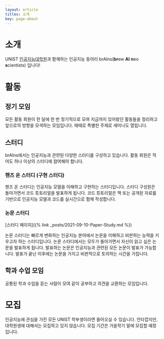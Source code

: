 ```yaml
---
layout: article
titles: 소개
key: page-about
---
```


# 소개

UNIST [인공지능대학원](https://aigs.unist.ac.kr/web/index.php)과 함께하는 인공지능 동아리 brAIns(**br**ew **AI** **n**eo **s**cientists) 입니다!

# 활동

## 정기 모임

모든 활동 회원이 한 달에 한 번 정기적으로 모여 지금까지 있어왔던 활동들을 정리하고 앞으로의 방향을 모색하는 모임입니다.
때때로 특별한 주제로 세미나도 열립니다.

## 스터디

brAIns에서는 인공지능과 관련된 다양한 스터디를 구성하고 있습니다.
활동 회원은 적어도 하나 이상의 스터디에 참여해야 합니다.

### 핸즈 온 스터디 (구현 스터디)

핸즈 온 스터디는 인공지능 모델을 이해하고 구현하는 스터디입니다.
스터디 구성원은 돌아가면서 코드 튜토리얼을 발표하게 됩니다.
코드 튜토리얼은 책 또는 공개된 자료를 기반으로 인공지능 모델과 코드를 실시간으로 함께 작성합니다.

### 논문 스터디

[스터디 페이지]({% link _posts/2021-09-10-Paper-Study.md %})

논문 스터디는 빠르게 변화하는 인공지능 분야에서 논문을 이해하고 비판하는 능력을 키우고자 하는 스터디입니다.
논문 스터디에서는 모두가 돌아가면서 자신이 읽고 싶은 논문을 발표하게 됩니다.
발표하는 논문은 인공지능과 관련된 모든 논문이 발표가 가능합니다.
발표가 끝난 이후에는 논문을 가지고 비판적으로 토의하는 시간을 가집니다.

## 학과 수업 모임

공통된 학과 수업을 듣는 사람이 모여 같이 공부하고 의견을 교환하는 모임입니다.

# 모집

인공지능에 관심을 가진 모든 UNIST 학부생이라면 들어오실 수 있습니다.
안타깝지만, 대학원생에 대해서는 모집하고 있지 않습니다.
모집 기간은 가을학기 말에 모집할 예정입니다.